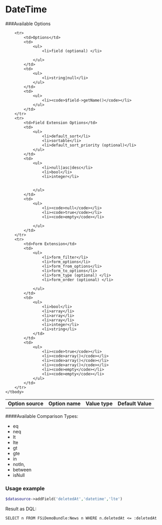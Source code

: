 # DateTime

###Available Options
<table>
    <head>
        <tr>
            <td><b>Option source</b></td>
            <td><b>Option name</b></td>
            <td><b>Value type</b></td>
            <td><b>Default Value</b></td>
        </tr>
    </head>
    <tbody>

        <tr>
            <td>Options</td>
            <td>
                <ul>
                    <li>field (optional) </li>

                </ul>
            </td>
            <td>
                <ul>
                    <li>string|null</li>
                </ul>
            </td>
            <td>
                <ul>
                    <li><code>$field->getName()</code></li>
                </ul>
            </td>
        </tr>
        <tr>
            <td>Field Extension Options</td>
            <td>
                <ul>
                    <li>default_sort</li>
                    <li>sortable</li>
                    <li>default_sort_priority (optional)</li>
                </ul>
            </td>
            <td>
                <ul>
                    <li>null|asc|desc</li>
                    <li>bool</li>
                    <li>integer</li>


                </ul>
            </td>
            <td>
                <ul>
                    <li><code>null</code></li>
                    <li><code>true</code></li>
                    <li><code>empty</code></li>

                </ul>
            </td>
        </tr>
        <tr>
            <td>Form Extension</td>
            <td>
                <ul>
                    <li>form_filter</li>
                    <li>form_options</li>
                    <li>form_from_options</li>
                    <li>form_to_options</li>
                    <li>form_type (optional) </li>
                    <li>form_order (optional) </li>

                </ul>
            </td>
            <td>
                <ul>
                    <li>bool</li>
                    <li>array</li>
                    <li>array</li>
                    <li>array</li>
                    <li>integer</li>
                    <li>string</li>
                </td>
            </td>
            <td>
                <ul>
                    <li><code>true</code></li>
                    <li><code>array()</code></li>
                    <li><code>array()</code></li>
                    <li><code>array()</code></li>
                    <li><code>empty</code></li>
                    <li><code>empty</code></li>
                </ul>
            </td>
        </tr>
    </tbody>
</table>


####Available Comparison Types:
* eq
* neq
* lt
* lte
* gt
* gte
* in
* notIn,
* between
* isNull

### Usage example

```php
$datasource->addField('deletedAt','datetime','lte')
```

Result as DQL:
```dql
SELECT n FROM FSiDemoBundle:News n WHERE n.deletedAt <= :deletedAt
```

